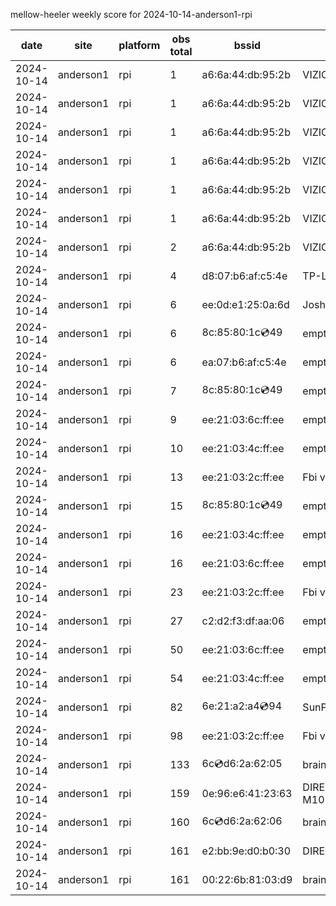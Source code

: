 mellow-heeler weekly score for 2024-10-14-anderson1-rpi

|date|site|platform|obs total|bssid|ssid|
|--|--|--|--|--|--|
|2024-10-14|anderson1|rpi|1|a6:6a:44:db:95:2b|VIZIOCastAudio3004|
|2024-10-14|anderson1|rpi|1|a6:6a:44:db:95:2b|VIZIOCastAudio6347|
|2024-10-14|anderson1|rpi|1|a6:6a:44:db:95:2b|VIZIOCastAudio4497|
|2024-10-14|anderson1|rpi|1|a6:6a:44:db:95:2b|VIZIOCastAudio2148|
|2024-10-14|anderson1|rpi|1|a6:6a:44:db:95:2b|VIZIOCastAudio4928|
|2024-10-14|anderson1|rpi|1|a6:6a:44:db:95:2b|VIZIOCastAudio5530|
|2024-10-14|anderson1|rpi|2|a6:6a:44:db:95:2b|VIZIOCastAudio4730|
|2024-10-14|anderson1|rpi|4|d8:07:b6:af:c5:4e|TP-Link_C54F|
|2024-10-14|anderson1|rpi|6|ee:0d:e1:25:0a:6d|JoshLily|
|2024-10-14|anderson1|rpi|6|8c:85:80:1c:cd:49|empty_ssid|
|2024-10-14|anderson1|rpi|6|ea:07:b6:af:c5:4e|empty_ssid|
|2024-10-14|anderson1|rpi|7|8c:85:80:1c:cd:49|empty_ssid|
|2024-10-14|anderson1|rpi|9|ee:21:03:6c:ff:ee|empty_ssid|
|2024-10-14|anderson1|rpi|10|ee:21:03:4c:ff:ee|empty_ssid|
|2024-10-14|anderson1|rpi|13|ee:21:03:2c:ff:ee|Fbi van 13|
|2024-10-14|anderson1|rpi|15|8c:85:80:1c:cd:49|empty_ssid|
|2024-10-14|anderson1|rpi|16|ee:21:03:4c:ff:ee|empty_ssid|
|2024-10-14|anderson1|rpi|16|ee:21:03:6c:ff:ee|empty_ssid|
|2024-10-14|anderson1|rpi|23|ee:21:03:2c:ff:ee|Fbi van 13|
|2024-10-14|anderson1|rpi|27|c2:d2:f3:df:aa:06|empty_ssid|
|2024-10-14|anderson1|rpi|50|ee:21:03:6c:ff:ee|empty_ssid|
|2024-10-14|anderson1|rpi|54|ee:21:03:4c:ff:ee|empty_ssid|
|2024-10-14|anderson1|rpi|82|6e:21:a2:a4:cd:94|SunPower21450|
|2024-10-14|anderson1|rpi|98|ee:21:03:2c:ff:ee|Fbi van 13|
|2024-10-14|anderson1|rpi|133|6c:cd:d6:2a:62:05|braingang2_5GEXT|
|2024-10-14|anderson1|rpi|159|0e:96:e6:41:23:63|DIRECT-63-HP M102 LaserJet|
|2024-10-14|anderson1|rpi|160|6c:cd:d6:2a:62:06|braingang2_2GEXT|
|2024-10-14|anderson1|rpi|161|e2:bb:9e:d0:b0:30|DIRECT-9ED03030|
|2024-10-14|anderson1|rpi|161|00:22:6b:81:03:d9|braingang2|
